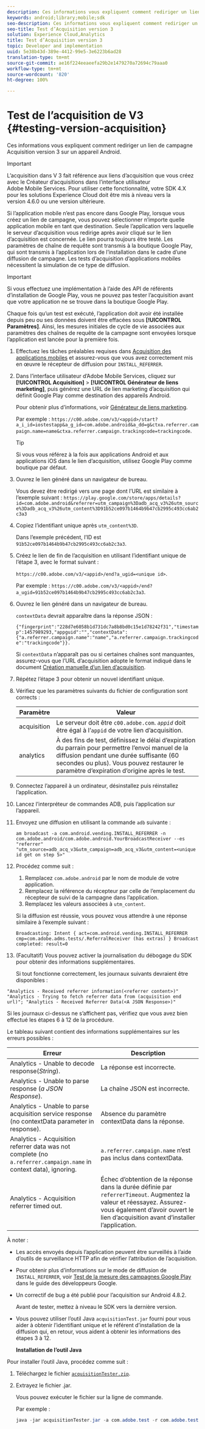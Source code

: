 ```yaml
---
description: Ces informations vous expliquent comment rediriger un lien de campagne Acquisition version 3 sur un appareil Android.
keywords: android;library;mobile;sdk
seo-description: Ces informations vous expliquent comment rediriger un lien de campagne Acquisition version 3 sur un appareil Android.
seo-title: Test d’Acquisition version 3
solution: Experience Cloud,Analytics
title: Test d’Acquisition version 3
topic: Developer and implementation
uuid: 5e38b43d-389e-4412-99e5-3e6223b6ad28
translation-type: tm+mt
source-git-commit: ae16f224eeaeefa29b2e1479270a72694c79aaa0
workflow-type: tm+mt
source-wordcount: '820'
ht-degree: 100%

---
```



# Test de l’acquisition de V3 {#testing-version-acquisition}

Ces informations vous expliquent comment rediriger un lien de campagne Acquisition version 3 sur un appareil Android.

>[!IMPORTANT]
>
>L’acquisition dans V 3 fait référence aux liens d’acquisition que vous créez avec le Créateur d’acquisitions dans l’interface utilisateur Adobe Mobile Services. Pour utiliser cette fonctionnalité, votre SDK 4.X pour les solutions Experience Cloud doit être mis à niveau vers la version 4.6.0 ou une version ultérieure.

Si l’application mobile n’est pas encore dans Google Play, lorsque vous créez un lien de campagne, vous pouvez sélectionner n’importe quelle application mobile en tant que destination. Seule l’application vers laquelle le serveur d’acquisition vous redirige après avoir cliqué sur le lien d’acquisition est concernée. Le lien pourra toujours être testé. Les paramètres de chaîne de requête sont transmis à la boutique Google Play, qui sont transmis à l’application lors de l’installation dans le cadre d’une diffusion de campagne. Les tests d’acquisition d’applications mobiles nécessitent la simulation de ce type de diffusion.

>[!IMPORTANT]
>
>Si vous effectuez une implémentation à l’aide des API de référents d’installation de Google Play, vous ne pouvez pas tester l’acquisition avant que votre application ne se trouve dans la boutique Google Play.

Chaque fois qu’un test est exécuté, l’application doit avoir été installée depuis peu ou ses données doivent être effacées sous **[!UICONTROL Paramètres]**. Ainsi, les mesures initiales de cycle de vie associées aux paramètres des chaînes de requête de la campagne sont envoyées lorsque l’application est lancée pour la première fois.

1. Effectuez les tâches préalables requises dans [Acquisition des applications mobiles](/help/android/acquisition-main/acquisition.md) et assurez-vous que vous avez correctement mis en œuvre le récepteur de diffusion pour `INSTALL_REFERRER`.

1. Dans l’interface utilisateur d’Adobe Mobile Services, cliquez sur **[!UICONTROL Acquisition]** > **[!UICONTROL Générateur de liens marketing]**, puis générez une URL de lien marketing d’acquisition qui définit Google Play comme destination des appareils Android.

   Pour obtenir plus d’informations, voir [Générateur de liens marketing](/help/using/acquisition-main/c-marketing-links-builder/c-marketing-links-builder.md).

   Par exemple : `https://c00.adobe.com/v3/<appid>/start?a_i_id=iostestapp&a_g_id=com.adobe.android&a_dd=g&ctxa.referrer.campaign.name=name&ctxa.referrer.campaign.trackingcode=trackingcode`.

   >[!TIP]
   >
   >Si vous vous référez à la fois aux applications Android et aux applications iOS dans le lien d’acquisition, utilisez Google Play comme boutique par défaut.

1. Ouvrez le lien généré dans un navigateur de bureau.

   Vous devez être redirigé vers une page dont l’URL est similaire à l’exemple suivant :
   `https://play.google.com/store/apps/details?id=com.adobe.android&referrer=utm_campaign%3Dadb_acq_v3%26utm_source%3Dadb_acq_v3%26utm_content%3D91b52ce097b1464b9b47cb2995c493cc6ab2c3a3`

1. Copiez l’identifiant unique après `utm_content%3D`.

   Dans l’exemple précédent, l’ID est `91b52ce097b1464b9b47cb2995c493cc6ab2c3a3`.

1. Créez le lien de fin de l’acquisition en utilisant l’identifiant unique de l’étape 3, avec le format suivant :

   `https://c00.adobe.com/v3/<appid>/end?a_ugid=<unique id>`.

   Par exemple : `https://c00.adobe.com/v3/<appid>/end?a_ugid=91b52ce097b1464b9b47cb2995c493cc6ab2c3a3`.

1. Ouvrez le lien généré dans un navigateur de bureau.

   `contextData` devrait apparaître dans la réponse JSON :

   `{"fingerprint":"228d7e6058b1d731dc7a8b8bd0c15e1d78242f31","timestamp":1457989293,"appguid":"","contextData":{"a.referrer.campaign.name":"name","a.referrer.campaign.trackingcode":"trackingcode"}}.`

   Si `contextData` n’apparaît pas ou si certaines chaînes sont manquantes, assurez-vous que l’URL d’acquisition adopte le format indiqué dans le document [Création manuelle d’un lien d’acquisition](/help/using/acquisition-main/c-marketing-links-builder/acquisition-link-manual.md).
1. Répétez l’étape 3 pour obtenir un nouvel identifiant unique.
1. Vérifiez que les paramètres suivants du fichier de configuration sont corrects :

   | Paramètre | Valeur |
   |--- |--- |
   | acquisition | Le serveur doit être `c00.adobe.com`. *`appid`* doit être égal à l’`appid` de votre lien d’acquisition. |
   | analytics | À des fins de test, définissez le délai d’expiration du parrain pour permettre l’envoi manuel de la diffusion pendant une durée suffisante (60 secondes ou plus). Vous pouvez restaurer le paramètre d’expiration d’origine après le test. |

1. Connectez l’appareil à un ordinateur, désinstallez puis réinstallez l’application.
1. Lancez l’interpréteur de commandes ADB, puis l’application sur l’appareil.
1. Envoyez une diffusion en utilisant la commande `adb` suivante :

   `am broadcast -a com.android.vending.INSTALL_REFERRER -n com.adobe.android/com.adobe.android.YourBroadcastReceiver --es "referrer" "utm_source=adb_acq_v3&utm_campaign=adb_acq_v3&utm_content=<unique id get on step 5>"`

1. Procédez comme suit :
   1. Remplacez `com.adobe.android` par le nom de module de votre application.
   1. Remplacez la référence du récepteur par celle de l’emplacement du récepteur de suivi de la campagne dans l’application.
   1. Remplacez les valeurs associées à `utm_content`.

   Si la diffusion est réussie, vous pouvez vous attendre à une réponse similaire à l’exemple suivant :

   `Broadcasting: Intent
{ act=com.android.vending.INSTALL_REFERRER cmp=com.adobe.adms.tests/.ReferralReceiver (has extras) }
Broadcast completed: result=0`

1. (Facultatif) Vous pouvez activer la journalisation du débogage du SDK pour obtenir des informations supplémentaires.

   Si tout fonctionne correctement, les journaux suivants devraient être disponibles :

`"Analytics - Received referrer information(<referrer content>)"   "Analytics - Trying to fetch referrer data from (acquisition end url)"; "Analytics - Received Referrer Data(<A JSON Response>)"`

Si les journaux ci-dessus ne s’affichent pas, vérifiez que vous avez bien effectué les étapes 6 à 12 de la procédure.

Le tableau suivant contient des informations supplémentaires sur les erreurs possibles :

| Erreur | Description |
|--- |--- |
| Analytics - Unable to decode response(*String*). | La réponse est incorrecte. |
| Analytics - Unable to parse response (*a JSON Response*). | La chaîne JSON est incorrecte. |
| Analytics - Unable to parse acquisition service response (no contextData parameter in response). | Absence du paramètre contextData dans la réponse. |
| Analytics - Acquisition referrer data was not complete (no `a.referrer.campaign.name` in context data), ignoring. | `a.referrer.campaign.name` n’est pas inclus dans contextData. |
| Analytics - Acquisition referrer timed out. | Échec d’obtention de la réponse dans la durée définie par `referrerTimeout`. Augmentez la valeur et réessayez.  Assurez-vous également d’avoir ouvert le lien d’acquisition avant d’installer l’application. |

À noter :

* Les accès envoyés depuis l’application peuvent être surveillés à l’aide d’outils de surveillance HTTP afin de vérifier l’attribution de l’acquisition.
* Pour obtenir plus d’informations sur le mode de diffusion de `INSTALL_REFERRER`, voir [Test de la mesure des campagnes Google Play](https://developers.google.com/analytics/solutions/testing-play-campaigns) dans le guide des développeurs Google.

* Un correctif de bug a été publié pour l’acquisition sur Android 4.8.2.

   Avant de tester, mettez à niveau le SDK vers la dernière version.

* Vous pouvez utiliser l’outil Java `acquisitionTest.jar` fourni pour vous aider à obtenir l’identifiant unique et le référent d’installation de la diffusion qui, en retour, vous aident à obtenir les informations des étapes 3 à 12.

   **Installation de l’outil Java**

Pour installer l’outil Java, procédez comme suit :

1. Téléchargez le fichier [`acquisitionTester.zip`](/help/android/assets/acquisitionTester.zip).

1. Extrayez le fichier .jar.

   Vous pouvez exécuter le fichier sur la ligne de commande.

   Par exemple :

   ```java
   java -jar acquisitionTester.jar -a com.adobe.test -r com.adobe.test.ReferrerReceiver -l "https://c00.adobe.com/v3/appid/start?a_i_id=123456&a_g_id=com.adobe.test&a_dd=i&ctxa.referrer.campaign.name=name&ctxa.referrer.campaign.trackingcode=1234
   ```
